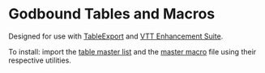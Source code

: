 # Godbound Tables and Macros

Designed for use with [TableExport](https://app.roll20.net/forum/post/1144568/script-tableexport-a-script-for-exporting-rollable-tables-between-accounts) and [VTT Enhancement Suite](https://justas-d.github.io/roll20-enhancement-suite/).

To install: import the [table master list](tables/master_table.txt) and the [master macro](macros/master_macro_vttes.json) file using their respective utilities.
